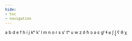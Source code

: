 ```yaml
---
hide:
- toc
- navigation
---
```

a
b
d
e
f
h
i
j
kʰ
kʼ
l
m
n
o
r
s
sʼ
tʰ
u
w
z
ð
ħ
ɔ
ə
ɛ
ɡʲ
ɬ
ʁ
ʃ
ʃ̞
ʕ
θ
χ
